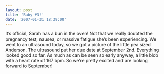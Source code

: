 ```yaml
---
layout: post
title: 'Baby #3!'
date: '2007-01-31 18:39:00'
---
```


It’s official, Sarah has a bun in the oven! Not that we really doubted the pregnancy test, nausea, or massive fatigue she’s been experiencing. We went to an ultrasound today, so we got a picture of the little pea sized Anderson. The ultrasound put her due date at September 2nd. Everything looked good so far. As much as can be seen so early anyway, a little blob with a heart rate of 167 bpm. So we’re pretty excited and are looking forward to September!

<!--kg-card-end: markdown-->